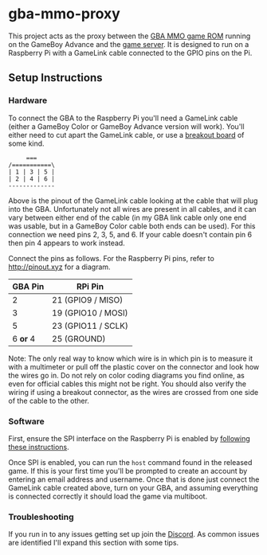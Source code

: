 # gba-mmo-proxy

This project acts as the proxy between the [GBA MMO game ROM](https://github.com/maciel310/gba-mmo)
running on the GameBoy Advance and the [game server](https://github.com/maciel310/gba-mmo-server).
It is designed to run on a Raspberry Pi with a GameLink cable connected to the GPIO pins on the Pi.

## Setup Instructions

### Hardware

To connect the GBA to the Raspberry Pi you'll need a GameLink cable (either a GameBoy Color or GameBoy Advance version will work).
You'll either need to cut apart the GameLink cable, or use a
[breakout board](https://www.google.com/search?q=gamelink+breakout+board&tbm=isch)
of some kind.

```
     ===
/===========\
| 1 | 3 | 5 |
| 2 | 4 | 6 |
-------------
```

Above is the pinout of the GameLink cable looking at the cable that will plug into the GBA. Unfortunately not all wires are
present in all cables, and it can vary between either end of the cable (in my GBA link cable only one end was usable, but
in a GameBoy Color cable both ends can be used). For this connection we need pins 2, 3, 5, and 6. If your cable doesn't
contain pin 6 then pin 4 appears to work instead.

Connect the pins as follows. For the Raspberry Pi pins, refer to http://pinout.xyz for a diagram.

| GBA Pin    | RPi Pin 
|------------|---------
| 2          | 21 (GPIO9 / MISO)
| 3          | 19 (GPIO10 / MOSI)
| 5          | 23 (GPIO11 / SCLK)
| 6 **or** 4 | 25 (GROUND)

Note: The only real way to know which wire is in which pin is to measure it with a multimeter or pull off the plastic cover
on the connector and look how the wires go in. Do not rely on color coding diagrams you find online, as even for official
cables this might not be right. You should also verify the wiring if using a breakout connector, as the wires are crossed
from one side of the cable to the other.


### Software

First, ensure the SPI interface on the Raspberry Pi is enabled by
[following these instructions](https://www.raspberrypi-spy.co.uk/2014/08/enabling-the-spi-interface-on-the-raspberry-pi/).

Once SPI is enabled, you can run the `host` command found in the released game. If this is your first time you'll
be prompted to create an account by entering an email address and username. Once that is done just connect the GameLink
cable created above, turn on your GBA, and assuming everything is connected correctly it should load the game via multiboot.


### Troubleshooting

If you run in to any issues getting set up join the [Discord](https://discord.gg/B3wJYnUswN). As common issues are identified
I'll expand this section with some tips.
